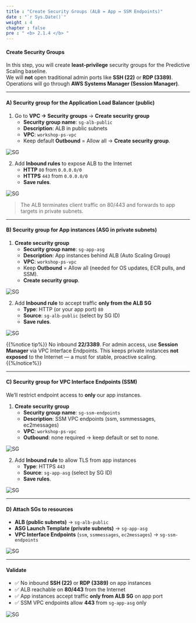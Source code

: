 ```yaml
---
title : "Create Security Groups (ALB ↔ App ↔ SSM Endpoints)"
date : "`r Sys.Date()`"
weight : 4
chapter : false
pre : " <b> 2.1.4 </b> "
---
```


#### Create Security Groups

In this step, you will create **least-privilege** security groups for the Predictive Scaling baseline.  
We will **not** open traditional admin ports like **SSH (22)** or **RDP (3389)**. Operations will go through **AWS Systems Manager (Session Manager)**.

---

#### A) Security group for the Application Load Balancer (public)

1) Go to **VPC → Security groups** → **Create security group**  
   - **Security group name**: `sg-alb-public`  
   - **Description**: ALB in public subnets  
   - **VPC**: `workshop-ps-vpc`  
   - Keep default **Outbound** = Allow all → **Create security group**.

![SG](/images/2.prerequisite/019-createsg.png)

2) Add **Inbound rules** to expose ALB to the Internet  
   - **HTTP** `80` from `0.0.0.0/0`  
   - **HTTPS** `443` from `0.0.0.0/0`  
   - **Save rules**.

![SG](/images/2.prerequisite/020-createsg.png)

> The ALB terminates client traffic on 80/443 and forwards to app targets in private subnets.

---

#### B) Security group for App instances (ASG in private subnets)

1) **Create security group**  
   - **Security group name**: `sg-app-asg`  
   - **Description**: App instances behind ALB (Auto Scaling Group)  
   - **VPC**: `workshop-ps-vpc`  
   - Keep **Outbound** = Allow all (needed for OS updates, ECR pulls, and SSM).  
   - **Create security group**.

![SG](/images/2.prerequisite/021-createsg.png)

2) Add **Inbound rule** to accept traffic **only from the ALB SG**  
   - **Type**: HTTP (or your app port) `80`  
   - **Source**: `sg-alb-public` (select by SG ID)  
   - **Save rules**.

![SG](/images/2.prerequisite/022-createsg.png)

{{%notice tip%}}
No inbound **22/3389**. For admin access, use **Session Manager** via VPC Interface Endpoints. This keeps private instances **not exposed** to the Internet — a must for stable, proactive scaling.
{{%/notice%}}

---

#### C) Security group for **VPC Interface Endpoints (SSM)**

We’ll restrict endpoint access to **only** our app instances.

1) **Create security group**  
   - **Security group name**: `sg-ssm-endpoints`  
   - **Description**: SSM VPC endpoints (ssm, ssmmessages, ec2messages)  
   - **VPC**: `workshop-ps-vpc`  
   - **Outbound**: none required → keep default or set to none.

![SG](/images/2.prerequisite/023-createsg.png)

2) Add **Inbound rule** to allow TLS from app instances  
   - **Type**: HTTPS `443`  
   - **Source**: `sg-app-asg` (select by SG ID)  
   - **Save rules**.

![SG](/images/2.prerequisite/024-createsg.png)

---

#### D) Attach SGs to resources

- **ALB (public subnets)** → `sg-alb-public`  
- **ASG Launch Template (private subnets)** → `sg-app-asg`  
- **VPC Interface Endpoints** (`ssm`, `ssmmessages`, `ec2messages`) → `sg-ssm-endpoints`

![SG](/images/2.prerequisite/025-createsg.png)

---

#### Validate

- ✅ No inbound **SSH (22)** or **RDP (3389)** on app instances  
- ✅ ALB reachable on **80/443** from the Internet  
- ✅ App instances accept traffic **only from ALB SG** on app port  
- ✅ SSM VPC endpoints allow **443** from `sg-app-asg` only

![SG](/images/2.prerequisite/026-createsg.png)
